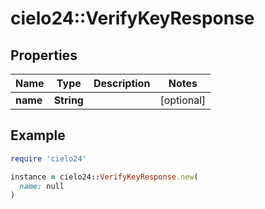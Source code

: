 # cielo24::VerifyKeyResponse

## Properties

| Name | Type | Description | Notes |
| ---- | ---- | ----------- | ----- |
| **name** | **String** |  | [optional] |

## Example

```ruby
require 'cielo24'

instance = cielo24::VerifyKeyResponse.new(
  name: null
)
```

